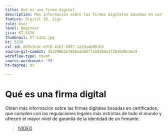```yaml
---
title: Qué es una firma digital
description: Más información sobre las firmas digitales basadas en certificados
feature: Digital ID, Sign
role: User
level: Beginner
jira: KT-5326
thumbnail: KT-5326.jpg
kt: 5326
exl-id: 8d3e3cdc-e9f6-41bf-8937-1a53aab681b3
source-git-commit: 452299b2b786beab9df7a5019da4f3840d9cdec9
workflow-type: tm+mt
source-wordcount: '39'
ht-degree: 0%

---
```


# Qué es una firma digital

Obtén más información sobre las firmas digitales basadas en certificados, que cumplen con las regulaciones legales más estrictas de todo el mundo y ofrecen el mayor nivel de garantía de la identidad de un firmante.

>[!VIDEO](https://video.tv.adobe.com/v/343648?quality=12&learn=on&hidetitle=true)
